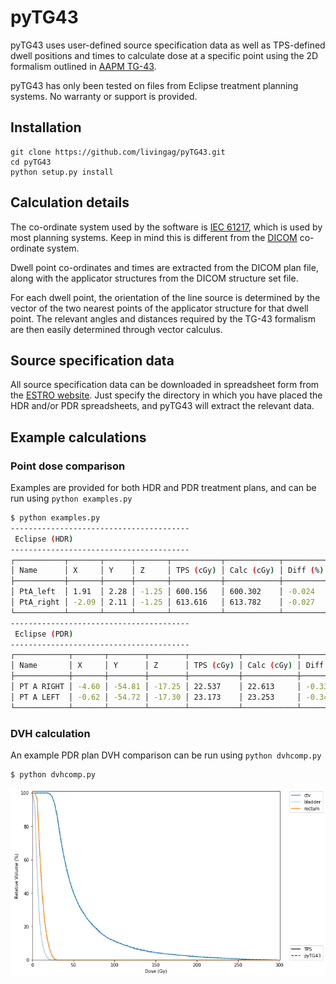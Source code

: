 # pyTG43

pyTG43 uses user-defined source specification data as well as TPS-defined dwell positions and times to calculate dose at a specific point using the 2D formalism outlined in [AAPM TG-43](http://dx.doi.org/10.1118/1.1646040).

pyTG43 has only been tested on files from Eclipse treatment planning systems. No warranty or support is provided.

## Installation

```
git clone https://github.com/livingag/pyTG43.git
cd pyTG43
python setup.py install
```

## Calculation details

The co-ordinate system used by the software is [IEC 61217](https://i.imgur.com/k926EqO.png), which is used by most planning systems. Keep in mind this is different from the [DICOM](http://dicom.nema.org/DICOM/2013/output/chtml/part17/figures/PS3.17_FFF.1.2-3.svg) co-ordinate system.

Dwell point co-ordinates and times are extracted from the DICOM plan file, along with the applicator structures from the DICOM structure set file.

For each dwell point, the orientation of the line source is determined by the vector of the two nearest points of the applicator structure for that dwell point. The relevant angles and distances required by the TG-43 formalism are then easily determined through vector calculus.

## Source specification data

All source specification data can be downloaded in spreadsheet form from the [ESTRO website](https://www.estro.org/about/governance-organisation/committees-activities/tg43). Just specify the directory in which you have placed the HDR and/or PDR spreadsheets, and pyTG43 will extract the relevant data.

## Example calculations

### Point dose comparison

Examples are provided for both HDR and PDR treatment plans, and can be run using `python examples.py`

```bash
$ python examples.py
----------------------------------------
 Eclipse (HDR)
----------------------------------------
┌───────────┬───────┬──────┬───────┬───────────┬────────────┬──────────┐
│ Name      │ X     │ Y    │ Z     │ TPS (cGy) │ Calc (cGy) │ Diff (%) │
├───────────┼───────┼──────┼───────┼───────────┼────────────┼──────────┤
│ PtA_left  │ 1.91  │ 2.28 │ -1.25 │ 600.156   │ 600.302    │ -0.024   │
│ PtA_right │ -2.09 │ 2.11 │ -1.25 │ 613.616   │ 613.782    │ -0.027   │
└───────────┴───────┴──────┴───────┴───────────┴────────────┴──────────┘
----------------------------------------
 Eclipse (PDR)
----------------------------------------
┌────────────┬───────┬────────┬────────┬───────────┬────────────┬──────────┐
│ Name       │ X     │ Y      │ Z      │ TPS (cGy) │ Calc (cGy) │ Diff (%) │
├────────────┼───────┼────────┼────────┼───────────┼────────────┼──────────┤
│ PT A RIGHT │ -4.60 │ -54.81 │ -17.25 │ 22.537    │ 22.613     │ -0.338   │
│ PT A LEFT  │ -0.62 │ -54.72 │ -17.30 │ 23.173    │ 23.253     │ -0.346   │
└────────────┴───────┴────────┴────────┴───────────┴────────────┴──────────┘
```

### DVH calculation

An example PDR plan DVH comparison can be run using `python dvhcomp.py`

```bash
$ python dvhcomp.py
```
![PDR DVH Comparison](examples/PDR/dvh.png)